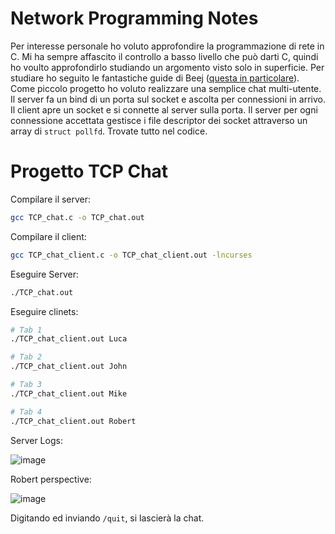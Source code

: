 # Network Programming Notes

Per interesse personale ho voluto approfondire la programmazione di rete in C. Mi ha sempre affascito il controllo a basso livello che può darti C, quindi ho voulto approfondirlo studiando un argomento visto solo in superficie.
Per studiare ho seguito le fantastiche guide di Beej ([questa in particolare](https://beej.us/guide/bgnet/)).
Come piccolo progetto ho voluto realizzare una semplice chat multi-utente. Il server fa un bind di un porta sul socket e ascolta per connessioni in arrivo. Il client apre un socket e si connette al server sulla porta.
Il server per ogni connessione accettata gestisce i file descriptor dei socket attraverso un array di `struct pollfd`.
Trovate tutto nel codice.

# Progetto TCP Chat

Compilare il server:
```bash
gcc TCP_chat.c -o TCP_chat.out
```

Compilare il client:
```bash
gcc TCP_chat_client.c -o TCP_chat_client.out -lncurses
```
Eseguire Server:
```bash
./TCP_chat.out
```

Eseguire clinets:
```bash
# Tab 1
./TCP_chat_client.out Luca

# Tab 2
./TCP_chat_client.out John

# Tab 3
./TCP_chat_client.out Mike

# Tab 4
./TCP_chat_client.out Robert
```

Server Logs:

![image](https://github.com/user-attachments/assets/3a9e9c8a-2e47-4e74-9449-115c77391ffb)


Robert perspective:

![image](https://github.com/user-attachments/assets/e09ec0de-bc93-441b-8d8b-eb9b17d84f0b)


Digitando ed inviando `/quit`, si lascierà la chat.

